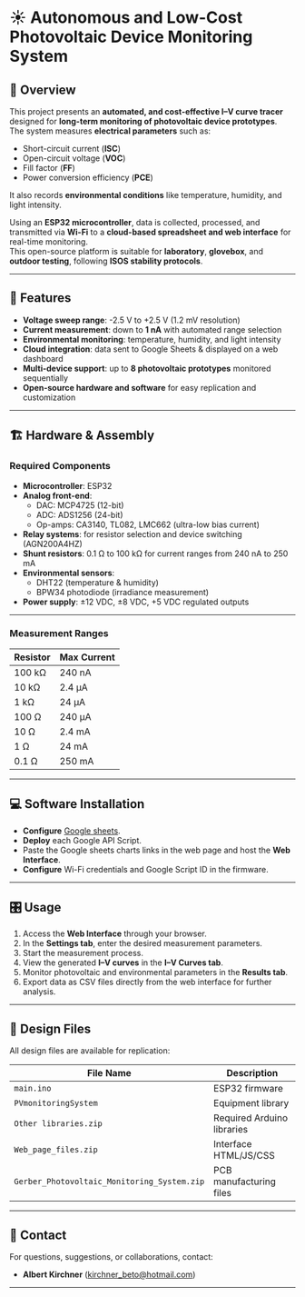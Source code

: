 # ☀️ Autonomous and Low-Cost Photovoltaic Device Monitoring System

## 🔬 Overview
This project presents an **automated, and cost-effective I–V curve tracer** designed for **long-term monitoring of photovoltaic device prototypes**.  
The system measures **electrical parameters** such as:
- Short-circuit current (**ISC**)
- Open-circuit voltage (**VOC**)
- Fill factor (**FF**)
- Power conversion efficiency (**PCE**)

It also records **environmental conditions** like temperature, humidity, and light intensity.  

Using an **ESP32 microcontroller**, data is collected, processed, and transmitted via **Wi-Fi** to a **cloud-based spreadsheet and web interface** for real-time monitoring.  
This open-source platform is suitable for **laboratory**, **glovebox**, and **outdoor testing**, following **ISOS stability protocols**.

---

## 📌 Features
- **Voltage sweep range**: -2.5 V to +2.5 V (1.2 mV resolution)  
- **Current measurement**: down to **1 nA** with automated range selection  
- **Environmental monitoring**: temperature, humidity, and light intensity  
- **Cloud integration**: data sent to Google Sheets & displayed on a web dashboard  
- **Multi-device support**: up to **8 photovoltaic prototypes** monitored sequentially  
- **Open-source hardware and software** for easy replication and customization  

---

## 🏗️ Hardware & Assembly

### Required Components
- **Microcontroller**: ESP32  
- **Analog front-end**:  
  - DAC: MCP4725 (12-bit)  
  - ADC: ADS1256 (24-bit)  
  - Op-amps: CA3140, TL082, LMC662 (ultra-low bias current)  
- **Relay systems**: for resistor selection and device switching (AGN200A4HZ)  
- **Shunt resistors**: 0.1 Ω to 100 kΩ for current ranges from 240 nA to 250 mA  
- **Environmental sensors**:  
  - DHT22 (temperature & humidity)  
  - BPW34 photodiode (irradiance measurement)  
- **Power supply**: ±12 VDC, ±8 VDC, +5 VDC regulated outputs  

---

### Measurement Ranges

| Resistor | Max Current |
|----------|-------------|
| 100 kΩ   | 240 nA      |
| 10 kΩ    | 2.4 µA      |
| 1 kΩ     | 24 µA       |
| 100 Ω    | 240 µA      |
| 10 Ω     | 2.4 mA      |
| 1 Ω      | 24 mA       |
| 0.1 Ω    | 250 mA      |

---

## 💻 Software Installation
- **Configure** <a href="https://docs.google.com/spreadsheets/d/1kSAy_Uos-emDk9aBooSjsmjM2wZ1Fo_ap92WN2WwyN0/edit?usp=sharing">Google sheets</a>. 
- **Deploy** each Google API Script.
- Paste the Google sheets charts links in the web page and host the **Web Interface**.
- **Configure** Wi-Fi credentials and Google Script ID in the firmware.

---

## 🎛️ Usage
1. Access the **Web Interface** through your browser.  
2. In the **Settings tab**, enter the desired measurement parameters.
3. Start the measurement process.  
4. View the generated **I–V curves** in the **I–V Curves tab**.  
5. Monitor photovoltaic and environmental parameters in the **Results tab**.  
6. Export data as CSV files directly from the web interface for further analysis.

---


## 📂 Design Files
All design files are available for replication:

| File Name        | Description                     |
|------------------|---------------------------------|
| `main.ino` | ESP32 firmware                 |
| `PVmonitoringSystem` | Equipment library                 |
| `Other libraries.zip`     | Required Arduino libraries     |
| `Web_page_files.zip`| Interface HTML/JS/CSS          |
| `Gerber_Photovoltaic_Monitoring_System.zip`    | PCB manufacturing files        |

---

## 📧 Contact
For questions, suggestions, or collaborations, contact:  
- **Albert Kirchner** (kirchner_beto@hotmail.com)

---
